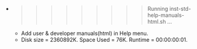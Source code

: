 * >>>>>>>>> Running inst-std-help-manuals-html.sh ...
  * Add user & developer manuals(html) in Help menu.
  * Disk size = 2360892K. Space Used = 76K. Runtime = 00:00:00:01.
